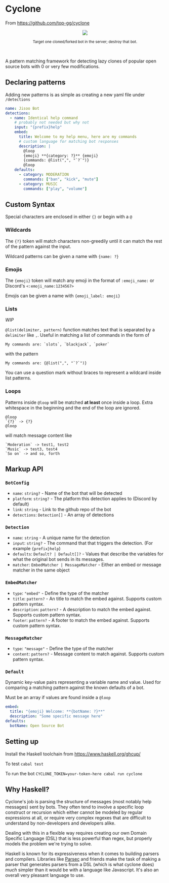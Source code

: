 # Cyclone

From https://github.com/top-gg/cyclone

<div align="center">
<img  src="https://cdn.discordapp.com/avatars/890619422413307965/ddd1f103e9b70398953fcd680f53478d.png?size=256" />

<sub align="center">Target one cloned/forked bot in the server; destroy that bot.</sub>

</div>

<br />

A pattern matching framework for detecting lazy clones of popular open source bots with 0 or very few modifications.

## Declaring patterns

Adding new patterns is as simple as creating a new yaml file under `/detections`

```yaml
name: Jisoo Bot
detections:
  - name: Identical help command
    # probably not needed but why not
    input: "{prefix}help"
    embed:
      title: Welcome to my help menu, here are my commands
      # custom language for matching bot responses
      description: |
        @loop
        {emoji} **{category: ?}** {emoji}
        {commands: @list(",", "`?`")}
        @loop
    defaults:
      - category: MODERATION
        commands: ["ban", "kick", "mute"]
      - category: MUSIC
        commands: ["play", "volume"]
```

## Custom Syntax

Special characters are enclosed in either `{}` or begin with a `@`

### Wildcards

The `{?}` token will match characters non-greedily until it can match the rest of the pattern against the input.

Wildcard patterns can be given a name with `{name: ?}`

### Emojis

The `{emoji}` token will match any emoji in the format of `:emoji_name:` or Discord's `<:emoji_name:1234567>`

Emojis can be given a name with `{emoji_label: emoji}`

### Lists

_WIP_

`@list(delimiter, pattern)` function matches text that is separated by a `delimiter` like `,`. Useful in matching a list of commands in the form of

```
My commands are: `slots`, `blackjack`, `poker`
```

with the pattern

```
My commands are: {@list(",", "`?`")}
```

You can use a question mark without braces to represent a wildcard inside list patterns.

### Loops

Patterns inside `@loop` will be matched **at least** once inside a loop. Extra whitespace in the beginning and the end of the loop are ignored.

```
@loop
`{?}` -> {?}
@loop
```

will match message content like

```
`Moderation` -> test1, test2
`Music` -> test3, test4
`So on` -> and so, forth
```

## Markup API

### `BotConfig`

- `name`: `string?` - Name of the bot that will be detected
- `platform`: `string?` - The platform this detection applies to (Discord by default)
- `link`: `string` - Link to the github repo of the bot
- `detections`: `Detection[]` - An array of detections

### `Detection`

- `name`: `string` - A unique name for the detection
- `input`: `string?` - The command that that triggers the detection. (For example `{prefix}help`)
- `defaults`: `Default? | Default[]?` - Values that describe the variables for what the original bot sends in its messages.
- `matcher`: `EmbedMatcher | MessageMatcher` - Either an embed or message matcher in the same object

### `EmbedMatcher`

- `type`: `"embed"` - Define the type of the matcher
- `title`: `pattern?` - An title to match the embed against. Supports custom pattern syntax.
- `description`: `pattern?` - A description to match the embed against. Supports custom pattern syntax.
- `footer`: `pattern?` - A footer to match the embed against. Supports custom pattern syntax.

### `MessageMatcher`

- `type`: `"message"` - Define the type of the matcher
- `content`: `pattern?` - Message content to match against. Supports custom pattern syntax.

### `Default`

Dynamic key-value pairs representing a variable name and value. Used for comparing a matching pattern against the known defaults of a bot.

Must be an array if values are found inside a `@loop`

```yaml
embed:
  title: "{emoji} Welcome: **{botName: ?}**"
  description: "Some specific message here"
defaults:
  botName: Open Source Bot
```

## Setting up

Install the Haskell toolchain from https://www.haskell.org/ghcup/

To test `cabal test`

To run the bot `CYCLONE_TOKEN=your-token-here cabal run cyclone`

## Why Haskell?

Cyclone's job is parsing the structure of messages (most notably help messages) sent by bots. They often tend to involve a specific loop construct or recursion which either cannot be modeled by regular expressions at all, or require very complex regexes that are difficult to understand by non-developers and developers alike.

Dealing with this in a flexible way requires creating our own Domain Specific Language (DSL) that is less powerful than regex, but properly models the problem we're trying to solve.

Haskell is known for its expressiveness when it comes to building parsers and compilers. Libraries like [Parsec](https://hackage.haskell.org/package/parsec) and friends make the task of making a parser that generates parsers from a DSL (which is what cyclone does) _much_ simpler than it would be with a language like Javascript. It's also an overall very pleasant language to use.
